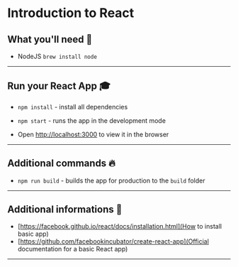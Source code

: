 # Introduction to React 

## What you'll need :school_satchel:

- NodeJS `brew install node`

***

## Run your React App :mortar_board:

- `npm install` - install all dependencies
- `npm start` - runs the app in the development mode

- Open [http://localhost:3000](http://localhost:3000) to view it in the browser

***

## Additional commands :fire:

- `npm run build` - builds the app for production to the `build` folder

***

## Additional informations  :dash:

- [https://facebook.github.io/react/docs/installation.html](How to install basic app)
- [https://github.com/facebookincubator/create-react-app](Official documentation for a basic React app)

***